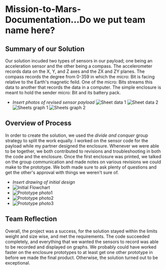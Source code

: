 # Mission-to-Mars-Documentation...Do we put team name here?
## Summary of our Solution
Our solution incuded two types of sensors in our payload; one being an acceleration sensor and the other being a compass. The accelerometer records data on the X, Y, and Z axes and the ZX and ZY planes. The compass records the degree from 0-359 in which the micro: Bit is facing relative to the Earth's magnetic feild. One of the micro: Bits streams this data to another that records the data in a computer. The simple enclosure is meant to hold the sender micro: Bit and its battery pack.
* *Insert photos of revised sensor payload*
![Sheet data 1]()
![Sheet data 2]()
![Sheets graph 1]()
![Sheets graph 2]()
## Overview of Process
In order to create the solution, we used the *divide and conquer* group strategy to split the work equally. I worked on the sensor code for the payload while my partner designed the enclosure. Whenever we were able to be together, we both contributed to revisions and troubleshooting in both the code and the enclosure. Once the first enclosure was printed, we talked on the group communication and made notes on various revisions we could make to the prototype. We both made sure to ask plenty of questions and get the other's approval with things we weren't sure of.
* *Insert drawing of initial design*
* ![Initial Flowchart](20201210_102709.jpg)
* ![Prototype photo1](https://mail.google.com/mail/u/0?ui=2&ik=8fcf38ee9d&attid=0.1&permmsgid=msg-f:1685174556283753117&th=1762f1549bd1d29d&view=fimg&sz=s0-l75-ft&attbid=ANGjdJ_y4_T5iED0kdvDAxmshByZ7efrR80HH-j9GA0SxLjGpLJ8a2zKudOaaV_FyOKnYogl9U8O43naca-FaXVQMAEWgknW-jGW3mzou-BqFrPKR3WPSiRAloDf6i8&disp=emb&realattid=1762f14e6c9fecd3a531)
* ![Prototype photo2](https://mail.google.com/mail/u/0?ui=2&ik=8fcf38ee9d&attid=0.3&permmsgid=msg-f:1685174556283753117&th=1762f1549bd1d29d&view=fimg&sz=s0-l75-ft&attbid=ANGjdJ-I82sYzpt6R1ZwOezosqao9Lc4gpV5lLj4sUWUsq5TF-Ip1W8yzEsCE2itUfn_fOEXHCaeMWpXr5-zrxDrzNdb2-08TB8SXpxGjZFjbTaaXAHW5QnhcgzV808&disp=emb&realattid=1762f14f0b5a9f9615b2)
* ![Prototype photo3](https://mail.google.com/mail/u/0?ui=2&ik=8fcf38ee9d&attid=0.2&permmsgid=msg-f:1685174556283753117&th=1762f1549bd1d29d&view=fimg&sz=s0-l75-ft&attbid=ANGjdJ_btSPxiQ0eMbYPPDum_9eGqa-og6WAHR1ejUixH9Fk2LuFGs2gdvtFg8rS_sbAkVUtTYrVXh9UDPWNiotW_SijZSp3t-exZ_Q-oTcj2R4DsFZTbKrWAOWOouY&disp=emb&realattid=1762f14f7da5f4f3c5a3)
## Team Reflection
Overall, the project was a success, for the solution stayed within the limits weight and size wise, and met the requirements. The code succeeded completely, and everything that we wanted the sensors to record was able to be recorded and displayed on graphs. We probably could have worked faster on the enclosure prototypes to at least get one other prototype in before we made the final product. Otherwise, the solution turned out to be exceptional.
